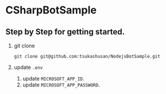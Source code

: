 # CSharpBotSample

## Step by Step for getting started.
1. git clone

    ```
    git clone git@github.com:tsukashusan/NodejsBotSample.git
    ```

1. update `.env`
    1. update `MICROSOFT_APP_ID`.
    1. update `MICROSOFT_APP_PASSWORD`.
